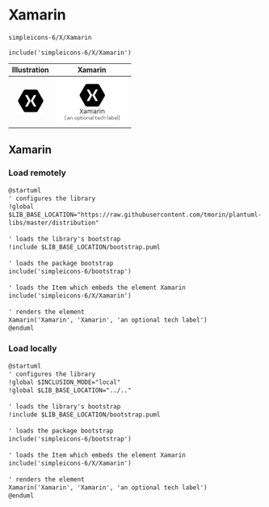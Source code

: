 # Xamarin


```text
simpleicons-6/X/Xamarin
```

```text
include('simpleicons-6/X/Xamarin')
```



| Illustration | Xamarin |
| :---: | :---: |
| ![illustration for Illustration](../../simpleicons-6/X/Xamarin.png) | ![illustration for Xamarin](../../simpleicons-6/X/Xamarin.Local.png) |




## Xamarin

### Load remotely
```plantuml
@startuml
' configures the library
!global $LIB_BASE_LOCATION="https://raw.githubusercontent.com/tmorin/plantuml-libs/master/distribution"

' loads the library's bootstrap
!include $LIB_BASE_LOCATION/bootstrap.puml

' loads the package bootstrap
include('simpleicons-6/bootstrap')

' loads the Item which embeds the element Xamarin
include('simpleicons-6/X/Xamarin')

' renders the element
Xamarin('Xamarin', 'Xamarin', 'an optional tech label')
@enduml
```

### Load locally
```plantuml
@startuml
' configures the library
!global $INCLUSION_MODE="local"
!global $LIB_BASE_LOCATION="../.."

' loads the library's bootstrap
!include $LIB_BASE_LOCATION/bootstrap.puml

' loads the package bootstrap
include('simpleicons-6/bootstrap')

' loads the Item which embeds the element Xamarin
include('simpleicons-6/X/Xamarin')

' renders the element
Xamarin('Xamarin', 'Xamarin', 'an optional tech label')
@enduml
```


